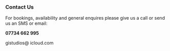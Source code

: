 ### Contact Us

For bookings, availability and general enquires please give us a call or send us an SMS or email:
    
**07734 662 995**

gistudios@ icloud.com

